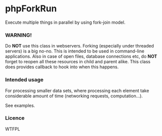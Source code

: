 # phpForkRun
Execute multiple things in parallel by using fork-join model.

### WARNING!
Do **NOT** use this class in webservers. Forking (especially under threaded servers)
is a big no-no. This is intended to be used in command-line applications. Also in case of open files, database connections etc, do **NOT** forget to reopen all these resources in child and parent alike. This class does provides callback to hook into when this happens.

### Intended usage
For processing smaller data sets, where processing each element take considerable
amount of time (networking requests, computation...).

See examples.

### Licence
WTFPL
